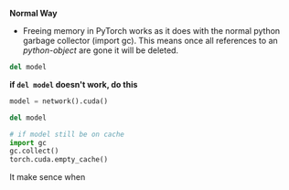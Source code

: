 
**Normal Way**
- Freeing memory in PyTorch works as it does with the normal python garbage collector (import gc). This means once all references to an *python-object* are gone it will be deleted.
```python
del model
```

**if `del model` doesn't work, do this**
```python
model = network().cuda()

del model

# if model still be on cache
import gc
gc.collect()
torch.cuda.empty_cache()
```

It make sence when 